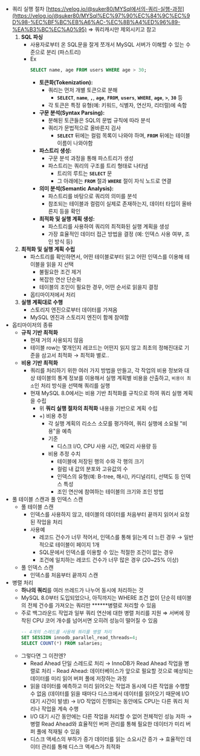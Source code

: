 - 쿼리 실행 절차
  [https://velog.io/@suker80/MYSql에서의-쿼리-실행-과정](https://velog.io/@suker80/MYSql%EC%97%90%EC%84%9C%EC%9D%98-%EC%BF%BC%EB%A6%AC-%EC%8B%A4%ED%96%89-%EA%B3%BC%EC%A0%95)
  ⇒ 쿼리캐시만 제외시키고 참고
  1. **SQL 파싱**
     - 사용자로부터 온 SQL문을 잘게 쪼개서 MySQL 서버가 이해할 수 있는 수준으로 분리 (파스트리)
     - Ex
       ```sql
       SELECT name, age FROM users WHERE age > 30;
       ```
       - **토큰화(Tokenization):**
         - 쿼리는 먼저 개별 토큰으로 분해
           - **`SELECT`**, **`name`**, **`,`**, **`age`**, **`FROM`**, **`users`**, **`WHERE`**, **`age`**, **`>`**, **`30`** 등
         - 각 토큰은 특정 유형(예: 키워드, 식별자, 연산자, 리터럴)에 속함
       - **구문 분석(Syntax Parsing):**
         - 분해된 토큰들은 SQL의 문법 규칙에 따라 분석
         - 쿼리가 문법적으로 올바른지 검사
           - **`SELECT`** 뒤에는 컬럼 목록이 나와야 하며, **`FROM`** 뒤에는 테이블 이름이 나와야함
       - **파스트리 생성:**
         - 구문 분석 과정을 통해 파스트리가 생성
         - 파스트리는 쿼리의 구조를 트리 형태로 나타냄
           - 트리의 루트는 **`SELECT`** 문
           - 그 아래에는 **`FROM`** 절과 **`WHERE`** 절이 자식 노드로 연결
       - **의미 분석(Semantic Analysis):**
         - 파스트리를 바탕으로 쿼리의 의미를 분석
         - 참조되는 테이블과 컬럼이 실제로 존재하는지, 데이터 타입이 올바른지 등을 확인
       - **최적화 및 실행 계획 생성:**
         - 파스트리를 사용하여 쿼리의 최적화된 실행 계획을 생성
         - 가장 효율적인 데이터 접근 방법을 결정
           (예: 인덱스 사용 여부, 조인 방식 등)
  2. **최적화 및 실행 계획 수립**
     - 파스트리를 확인하면서, 어떤 테이블로부터 읽고 어떤 인덱스를 이용해 테이블을 읽을 지 선택
       - 불필요한 조건 제거
       - 복잡한 연산 단순화
       - 테이블의 조인이 필요한 경우, 어떤 순서로 읽을지 결정
     - 옵티마이저에서 처리
  3. **실행 계획대로 수행**
     - 스토리지 엔진으로부터 데이터를 가져옴
     - MySQL 엔진과 스토리지 엔진이 함께 참여함
- 옵티마이저의 종류
  - **규칙 기반 최적화**
    - 현재 거의 사용되지 않음
    - 테이블 row는 몇개인지 레코드는 어떤지 읽지 않고 최초의 정해진대로 기준을 삼고서 최적화 → 최적화 별로..
  - **비용 기반 최적화**
    - 쿼리를 처리하기 위한 여러 가지 방법을 만들고, 각 작업의 비용 정보와 대상 테이블의 통계 정보를 이용해서 실행 계획별 비용을 산출하고, `비용이 최소`인 처리 방식을 선택해 쿼리를 실행
    - 현재 MySQL 8.0에서는 비용 기반 최적화를 규칙으로 하여 쿼리 실행 계획을 수립
      - 위 **쿼리 실행 절차의 최적화** 내용을 기반으로 계획 수립
      - +) 비용 추정
        - 각 실행 계획의 리소스 소모를 평가하여, 쿼리 실행에 소요될 "비용"을 예측
        - 기준
          - 디스크 I/O, CPU 사용 시간, 메모리 사용량 등
        - 비용 추정 수치
          - 테이블에 저장된 행의 수와 각 행의 크기
          - 컬럼 내 값의 분포와 고유값의 수
          - 인덱스의 유형(예: B-tree, 해시), 카디널리티, 선택도 등 인덱스 특성
          - 조인 연산에 참여하는 테이블의 크기와 조인 방법
- 풀 테이블 스캔과 풀 인덱스 스캔
  - 풀 테이블 스캔
    - 인덱스를 사용하지 않고, 테이블의 데이터를 처음부터 끝까지 읽어서 요청된 작업을 처리
    - 사용예
      - 레코드 건수가 너무 적어서, 인덱스를 통해 읽는게 더 느린 경우 → 일반적으로 테이블이 페이지 1개
      - SQL문에서 인덱스를 이용할 수 있는 적절한 조건이 없는 경우
      - 조건에 일치하는 레코드 건수가 너무 많은 경우 (20~25% 이상)
  - 풀 인덱스 스캔
    - 인덱스를 처음부터 끝까지 스캔
- 병렬 처리
  - **하나의 쿼리**를 여러 쓰레드가 나누어 동시에 처리하는 것
  - MySQL 8.0부터 도입되었으나, 아직까지는 WHERE 조건 없이 단순히 테이블의 전체 건수를 가져오는 쿼리만 **\*\***병렬로 처리할 수 있음
  - 주로 백그라운드 작업과 일부 쿼리 연산에 대한 병렬 처리를 지원
    ⇒ 서버에 장착된 CPU 코어 개수를 넘어서면 오히려 성능이 떨어질 수 있음
    ```sql
    -- 4개의 스레드를 사용해 쿼리를 병렬 처리
    SET SESSION innodb_parallel_read_threads=4;
    SELECT COUNT(*) FROM salaries;
    ```
  - 그렇다면 그 이전엔?
    - Read Ahead 단일 스레드로 처리
      → InnoDB가 Read Ahead 작업을 병렬로 처리 - Read Ahead: 데이터베이스가 앞으로 필요할 것으로 예상되는 데이터를 미리 읽어 버퍼 풀에 저장하는 과정
    - 읽을 데이터를 예측하고 미리 읽어오는 작업과 동시에 다른 작업을 수행할 수 없음
      (데이터를 읽을 때마다 디스크에서 데이터를 읽어오기 때문에 I/O 대기 시간이 발생)
      → I/O 작업이 진행되는 동안에도 CPU는 다른 쿼리 처리나 작업을 계속 수행
    - I/O 대기 시간 동안에는 다른 작업을 처리할 수 없어 전체적인 성능 저하
      → 병렬 Read Ahead와 효율적인 버퍼 관리를 통해 필요한 데이터가 미리 버퍼 풀에 적재될 수 있음
    - 디스크 액세스의 부하가 증가 데이터를 읽는 소요시간 증가
      → 효율적인 데이터 관리를 통해 디스크 액세스가 최적화
